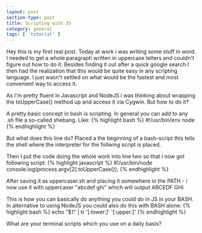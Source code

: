 ```yaml
---
layout: post
section-type: post
title: Scripting with JS
category: general
tags: [ 'tutorial' ]
---
```


Hey this is my first real post. Today at work i was writing some stuff in word. I needed to get a whole paragraph written in uppercase letters and couldn't figure out how to do it. Besides finding it out after a quick google search I then had the realization that this would be quite easy in any scripting language. I just wasn't settled on what would be the fastest and most convenient way to access it.

As I'm pretty fluent in Javascript and NodeJS i was thinking about wrapping the toUpperCase() method up and access it via Cygwin. But how to do it?

A pretty basic concept in bash is scripting. In general you can add to any .sh file a so-called shebang.
Like:
{% highlight bash %}
#!/usr/bin/env node
{% endhighlight %}


But what does this line do?
Placed a the beginning of a bash-script this tells the shell where the interpreter for the follwing script is placed.

Then I put the code doing the whole work into line two so that i now got following script:
{% highlight javascript %}
#!/usr/bin/node
console.log(process.argv[2].toUpperCase());
{% endhighlight %}

After saving it as uppercaser.sh and placing it somewhere in the PATH - i now use it with
    uppercaser "abcdef ghi"
which will output
    ABCEDF GHI

This is how you can basically do anything you could do in JS in your BASH.
In alternative to using NodeJS you could also do this with BASH alone:
{% highlight bash %}
   echo "$1" | tr '[:lower:]' '[:upper:]'
{% endhighlight %}

What are your terminal scripts which you use on a daily basis?


